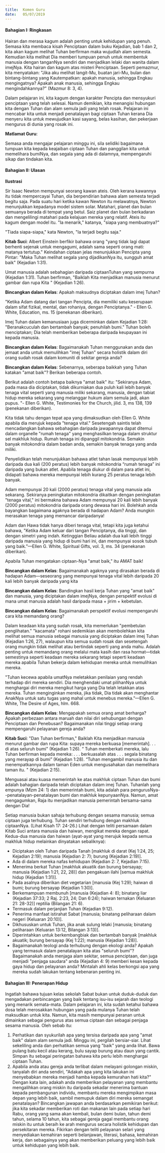 ```yaml
---
title:  Komen Guru
date:   05/07/2019
---
```


#### Bahagian I: Ringkasan

Hairan dan merasa kagum adalah penting untuk kehidupan yang penuh. Semasa kita membaca kisah Penciptaan dalam buku Kejadian, bab 1 dan 2, kita akan kagum  melihat Tuhan berfirman maka wujudlah alam semesta. Kemudian kita melihat Dia memberi tumpuan penuh untuk membentuk manusia dengan tanganNya sendiri dan menjadikan lelaki dan wanita dalam imejNya. Kita hairan dan kagum atas misteri Penciptaan. Seperti pemazmur, kita menyatakan: "Jika aku melihat langit-Mu, buatan jari-Mu, bulan dan bintang-bintang yang Kautempatkan: apakah manusia, sehingga Engkau mengingatnya? Apakah anak manusia, sehingga Engkau mengindahkannya?" (Mazmur 8: 3, 4).

Dalam pelajaran ini, kita kagum dengan karakter Pencipta dan mensyukuri penciptaan yang telah selesai. Namun demikian, kita menangisi hubungan kita dengan Tuhan dan alam semula jadi yang telah rosak. Pelajaran ini mencabar kita untuk menjadi penatalayan bagi ciptaan Tuhan kerana Dia menyeru kita untuk mewujudkan kasi sayang, belas kasihan, dan pekerjaan mengurus di dunia yang rosak ini.

**Matlamat Guru**:

Semasa anda mengajar pelajaran minggu ini, sila selidiki bagaimana tumpuan kita kepada keajaiban ciptaan Tuhan dan panggilan kita untuk memelihara bumiNya, dan segala yang ada di dalamnya, mempengaruhi sikap dan tindakan kita.

#### Bahagian II: Ulasan

**Ilustrasi**

Sir Isaac Newton mempunyai seorang kawan ateis. Oleh kerana kawannya itu tidak mempercayai Tuhan, dia berpendirian bahawa alam semesta terjadi begitu saja. Pada suatu hari ketika kawan Newton itu melawatnya, Newton menunjukkan kepadanya model sistem solar. Matahari, planet dan bulan semuanya berada di tempat yang betul. Saiz planet dan bulan berkadaran dan mengelilingi matahari pada kelajuan mereka yang relatif. Ateis itu kagum dengan model itu. "Ia menarik," katanya, "siapa yang membuatnya?"

"Tiada siapa-siapa," kata Newton, "Ia terjadi begitu saja." 

**Kitab Suci**: Albert Einstein berfikir bahawa orang "yang tidak lagi dapat berhenti sejenak untuk mengagumi, adalah sama seperti orang mati: matanya tertutup."  Keindahan ciptaan jelas menunjukkan Pencipta yang Pintar: "Maka Tuhan melihat segala yang dijadikanNya itu, sungguh amat baik" (Kejadian 1:31). 

Umat manusia adalah sebahagian daripada ciptaanTuhan yang sempurna  (Kejadian 1:31). Tuhan berfirman, "Baiklah Kita menjadikan manusia menurut gambar dan rupa Kita " (Kejadian 1:26).

**Bincangkan dalam Kelas**: Apakah maksudnya diciptakan dalam imej Tuhan?

"Ketika Adam datang dari tangan Pencipta, dia memiliki satu keserupaan dalam sifat fizikal, mental, dan rohaniya,  dengan Penciptanya." - Ellen G. White, Education, ms. 15 (penekanan diberikan).

Imej Tuhan dalam kemanusiaan juga dicerminkan dalam Kejadian 1:28: "Beranakcuculah dan bertambah banyak; penuhilah bumi." Tuhan boleh menciptakan; Dia telah memberikan beberapa daripada keupayaan ini kepada manusia.

**Bincangkan dalam Kelas**: Bagaimanakah Tuhan menggunakan anda dan jemaat anda untuk memulihkan "imej Tuhan" secara holistik dalam diri  orang sudah rosak  dalam komuniti di sekitar gereja anda?

**Bincangkan dalam Kelas**: Sebenarnya, seberapa baikkah yang Tuhan katakan "amat baik"? Berikan beberapa contoh.

Berikut adalah contoh betapa baiknya "amat baik" itu: "Sekiranya Adam, pada masa dia diciptakan, tidak dikurniakan dua puluh kali lebih banyak tenaga vital seperti yang manusia miliki sekarang, manusia, dengan tabiat hidup mereka sekarang yang melanggar hukum alam semula jadi, akan pupus. "- Ellen G. White, Testimonies for the Church, jilid. 3, ms 138, 139 (penekanan diberikan).

Kita tidak  tahu dengan tepat apa yang dimaksudkan oleh Ellen G. White apabila dia merujuk kepada "tenaga vital." Sesetengah saintis telah mencadangkan bahawa sebahagian daripada jawapannya dapat ditemui dalam organelle "rumah tenaga" yang menghasilkan tenaga dalam struktur sel makhluk hidup. Rumah tenaga ini dipanggil mitokondria. Semakin banyak mitokondria dalam badan anda, semakin banyak tenaga yang anda miliki.

Penyelidikan telah menunjukkan bahawa atlet tahan lasak mempunyai lebih daripada dua kali (200 peratus) lebih banyak mitokondria “rumah tenaga” ini daripada yang bukan atlet. Apabila tenaga diukur di dalam para atlet ini, didapati bahawa mereka mempunyai lebih kurang 25 peratus tenaga lebih banyak. 

Adam mempunyai 20 kali (2000 peratus) tenaga vital yang manusia ada sekarang. Sekiranya peningkatan mitokondria dikaitkan dengan peningkatan "tenaga vital," ini bermakna bahawa Adam mempunyai 20 kali lebih banyak (2000 peratus)  mitokondria daripada orang dewasa hari ini. Bolehkah anda bayangkan bagaimana agaknya berada di hadapan Adam? Anda mungkin merasakan tenaga yang memancar daripadanya!

Adam dan Hawa tidak hanya diberi tenaga vital, tetapi kita juga ketahui bahawa, "Ketika Adam keluar dari tangan Penciptanya, dia tinggi, dan dengan simetri yang indah. Ketinggian Beliau adalah  dua kali lebih tinggi daripada manusia yang  hidup di bumi hari ini, dan mempunyai sosok tubuh yang baik.”—Ellen G. White, Spiritual Gifts, vol. 3,  ms. 34 (penekanan diberikan).

Apabila Tuhan mengatakan ciptaan-Nya "amat baik," itu AMAT baik!

**Bincangkan dalam Kelas**: Bagaimanakah agaknya yang dirasakan berada di hadapan Adam—seseorang  yang mempunyai tenaga vital lebih daripada 20 kali lebih banyak daripada yang kita 

**Bincangkan dalam Kelas**: Bandingkan hasil kerja Tuhan yang  "amat baik" dan manusia, yang diciptakan dalam imejNya, dengan perspektif evolusi di mana umat manusia adalah hasil daripada masa + jirim + kebetulan.

**Bincangkan dalam Kelas**: Bagaimanakah perspektif evolusi mempengaruhi cara kita memandang orang?

Dalam keadaan kita yang sudah rosak, kita memerlukan "pembetulan penglihatan."  "kacamata" rohani sedemikian akan membolehkan kita melihat semua manusia sebagai manusia yang diciptakan dalam imej Tuhan (Kejadian 1:26, 27), walaupun kita semua sudah rosak dan sesetengah orang mungkin tidak melihat atau bertindak seperti yang anda mahu. Adalah penting untuk memandang orang melalui mata kasih dan rasa hormat—tidak  semestinya seperti keadaan mereka sekarang tetapi seperti keadaan mereka apabila Tuhan bekerja dalam kehidupan mereka untuk memulihkan mereka.

"Tuhan kecewa apabila umatNya meletakkan penilaian yang rendah terhadap diri mereka sendiri. Dia menghendaki umat pilihanNya untuk menghargai diri mereka mengikut harga yang Dia telah letakkan atas mereka. Tuhan menginginkan mereka, jika tidak, Dia tidak akan menghantar AnakNya untuk satu tugas yang mahal untuk menebus mereka.”—Ellen G. White, The Desire of Ages, hlm. 668.

**Bincangkan dalam Kelas**: Mengapakah semua orang amat berharga? Apakah perbezaan antara maruah dan nilai diri sehubungan dengan Penciptaan dan Penebusan? Bagaimanakan nilai tinggi setiap orang mempengaruhi pelayanan gereja anda?

**Kitab Suci**: "Dan Tuhan berfirman," Baiklah Kita menjadikan manusia menurut gambar dan rupa Kita: supaya mereka berkuasa [memerintah]. . . di atas seluruh bumi" (Kejadian 1:26).   “ Tuhan memberkati mereka, lalu Tuhan berfirman kepada mereka: . . . berkuasalah atas . . . segala binatang yang merayap di bumi” (Kejadian 1:28). “Tuhan mengambil manusia itu dan menempatkannya dalam taman Eden untuk mengusahakan dan memelihara taman itu. " (Kejadian 2:15).

Menguasai atau kuasa memerintah ke atas makhluk ciptaan Tuhan dan bumi adalah bahagian daripada telah diciptakan dalam imej Tuhan. Tuhanlah yang empunya (Mzm 24: 1) dan memerintah bumi, kita adalah para pengurusNya--penatalayan-penatalayan bumi dan makhluk kepunyaanNya. Namun, amat mengagumkan, Raja itu menjadikan manusia pemerintah bersama-sama dengan Dia!

Setiap manusia bukan sahaja terhubung dengan sesama manusia; semua ciptaan juga terhubung.  Tuhan sendiri terhubung dengan makhluk ciptaanNya. (Lihat Kisah 17: 24-26.) Lihat dengan teliti persamaan dalam Kitab Suci antara manusia dan haiwan, mengikat mereka dengan rapat. Kedua-dua manusia dan haiwan (ayat-ayat yang merujuk kepada semua makhluk hidup melainkan dinyatakan sebaliknya):

- Diciptakan oleh Tuhan daripada Tanah [makhluk di darat (Kej 1:24, 25; Kejadian 2:19); manusia (Kejadian 2: 7); burung (Kejadian 2:19)]. 
- Ada di dalam mereka nafas kehidupan (Kejadian 2: 7, Kejadian 7:15).
- Menerima berkat Tuhan [makhluk akuatik dan burung bersayap; manusia (Kejadian 1:21, 22, 28)] dan pengakuan ilahi [semua makhluk hidup (Kejadian 1:31)].
- Pada asalnya diberikan diet vegetarian [manusia (Kej 1:29); haiwan di bumi; burung bersayap (Kejadian 1:30)].
- Berkemampuan membunuh [manusia (Kejadian 4: 8); binatang liar (Kejadian 37:33; 2 Raj. 2:23, 24; Dan 6:24); haiwan ternakan (Keluaran 21: 28-32)] reptilia (Bilangan 21: 6).
- Termasuk dalam perjanjian Tuhan (Kejadian 9:12).
- Penerima manfaat istirahat Sabat [manusia; binatang peliharaan dalam negeri (Keluaran 20:10)].
- Dikhususkan untuk Tuhan, jika anak sulung lelaki  [manusia; binatang peliharaan  (Keluaran 13:12, Bilangan 3:13)].
- Diperintahkan untuk  berkembangbiak dan bertambah banyak [makhluk akuatik; burung bersayap (Kej 1:22); manusia (Kejadian 1:28)]. 
- Bagaimanakah teologi anda terhubung dengan ekologi anda?  Apakah yang termasuk dalam penatalayan kita atas "seluruh bumi"? Bagaimanakah anda menjaga alam sekitar, semua penciptaan, dan juga menjadi "penjaga saudara" anda (Kejadian 4: 9) memberi kesan kepada gaya hidup dan pelayanan anda? Mintalah ahli kelas berkongsi apa yang mereka sudah lakukan tentang kebenaran penting ini.

#### Bahagian III: Penerapan Hidup 

Ingatlah bahawa tujuan kelas sekolah Sabat bukan untuk duduk-duduk dan mengadakan perbincangan yang baik tentang isu-isu sejarah dan teologi yang menarik semata-mata. Dalam pelajaran ini, kita sudah ketahui bahawa dosa telah merosakkan hubungan yang pada mulanya Tuhan telah maksudkan untuk kita. Namun, kita masih mempunyai peranan untuk dimainkan sebagai pengurus atas semua ciptaan dan sebagai penjaga sesama manusia. Oleh sebab itu:

1. Perhatikan dan syukurilah apa yang tersisa daripada  apa yang "amat baik" dalam alam semula jadi. Minggu ini, pergilah bersiar-siar. Lihat sekeliling anda dan perhatikan semua yang "baik" yang anda lihat. Bawa pulang batu kecil  atau kerang, bulu sayap burung atau daun yang cantik. Simpan itu sebagai peringatan bahawa kita perlu lebih  menghargai ciptaan Tuhan.
2. Apabila anda atau gereja anda terlibat dalam melayani golongan miskin, tanyalah diri anda sendiri, "Adakah apa yang kita lakukan ini menyebabkan mereka menjadi hamba kepada kemurahan hati kita?" Dengan kata lain, adakah anda memberikan pelayanan yang membantu mengalihkan orang miskin itu daripada sekadar menerima bantuan kepada pembangunan individu, membantu mereka mengimpikan masa depan yang lebih baik, sambil memupuk dalam diri mereka semangat penatalayan? Bincangkan jawapan anda berdasarkan pemikiran berikut: jika kita sekadar memberikan roti  dan makanan lain pada setiap hari Rabu,  orang yang sama akan kembali, bulan demi bulan, tahun demi tahun, selama 10 tahun, kita sebagai gereja gagal membantu orang miskin itu untuk beraih ke arah mengurus secara holistik kehidupan dan persekitaran mereka. Fikirkan dengan teliti pelayanan selari yang menyediakan kemahiran seperti belanjawan, literasi, bahasa, kemahiran kerja, dan sebagainya yang akan memberikan peluang yang lebih baik untuk kehidupan yang lebih baik.